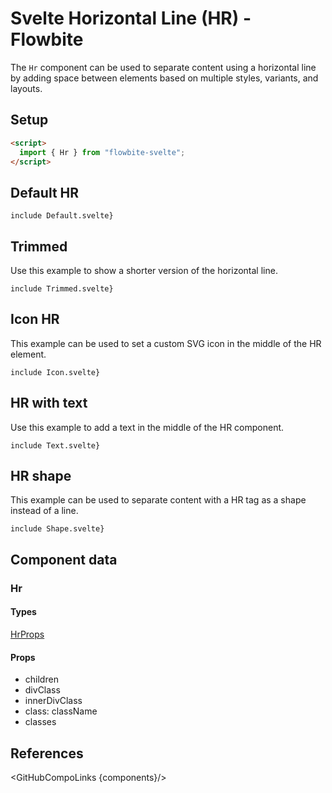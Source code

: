 # Svelte Horizontal Line (HR) - Flowbite


The `Hr` component can be used to separate content using a horizontal line by adding space between elements based on multiple styles, variants, and layouts.

## Setup

```html
<script>
  import { Hr } from "flowbite-svelte";
</script>
```

## Default HR

```svelte
include Default.svelte}
```

## Trimmed

Use this example to show a shorter version of the horizontal line.

```svelte
include Trimmed.svelte}
```

## Icon HR

This example can be used to set a custom SVG icon in the middle of the HR element.

```svelte
include Icon.svelte}
```

## HR with text

Use this example to add a text in the middle of the HR component.

```svelte
include Text.svelte}
```

## HR shape

This example can be used to separate content with a HR tag as a shape instead of a line.

```svelte
include Shape.svelte}
```

## Component data

### Hr

#### Types

[HrProps](https://github.com/themesberg/flowbite-svelte/blob/main/src/lib/types.ts#L1899)

#### Props

- children
- divClass
- innerDivClass
- class: className
- classes


## References

<GitHubCompoLinks {components}/>
